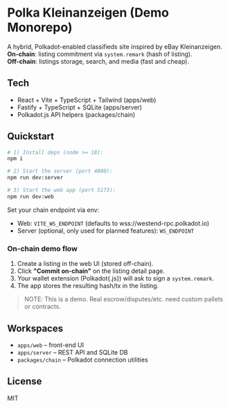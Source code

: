 
# Polka Kleinanzeigen (Demo Monorepo)

A hybrid, Polkadot-enabled classifieds site inspired by eBay Kleinanzeigen.  
**On-chain**: listing commitment via `system.remark` (hash of listing).  
**Off-chain**: listings storage, search, and media (fast and cheap).

## Tech
- React + Vite + TypeScript + Tailwind (apps/web)
- Fastify + TypeScript + SQLite (apps/server)
- Polkadot.js API helpers (packages/chain)

## Quickstart
```bash
# 1) Install deps (node >= 18):
npm i

# 2) Start the server (port 4000):
npm run dev:server

# 3) Start the web app (port 5173):
npm run dev:web
```

Set your chain endpoint via env:
- Web: `VITE_WS_ENDPOINT` (defaults to wss://westend-rpc.polkadot.io)
- Server (optional, only used for planned features): `WS_ENDPOINT`

### On-chain demo flow
1. Create a listing in the web UI (stored off-chain).
2. Click **"Commit on-chain"** on the listing detail page.
3. Your wallet extension (Polkadot{.js}) will ask to sign a `system.remark`.
4. The app stores the resulting hash/tx in the listing.

> NOTE: This is a demo. Real escrow/disputes/etc. need custom pallets or contracts.

## Workspaces
- `apps/web` – front-end UI
- `apps/server` – REST API and SQLite DB
- `packages/chain` – Polkadot connection utilities

## License
MIT
